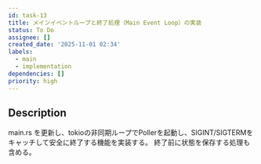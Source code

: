 ```yaml
---
id: task-13
title: メインイベントループと終了処理（Main Event Loop）の実装
status: To Do
assignee: []
created_date: '2025-11-01 02:34'
labels:
  - main
  - implementation
dependencies: []
priority: high
---
```


## Description

<!-- SECTION:DESCRIPTION:BEGIN -->
main.rs を更新し、tokioの非同期ループでPollerを起動し、SIGINT/SIGTERMをキャッチして安全に終了する機能を実装する。
終了前に状態を保存する処理も含める。
<!-- SECTION:DESCRIPTION:END -->
